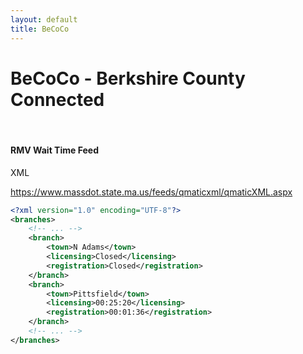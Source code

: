 ```yaml
---
layout: default
title: BeCoCo
---
```


BeCoCo - Berkshire County Connected
===================================

<br />

#### RMV Wait Time Feed

<span class="label label-default">XML</span>

<a href="https://www.massdot.state.ma.us/feeds/qmaticxml/qmaticXML.aspx">https://www.massdot.state.ma.us/feeds/qmaticxml/qmaticXML.aspx</a>  


```xml
<?xml version="1.0" encoding="UTF-8"?>
<branches>
    <!-- ... -->
    <branch>
        <town>N Adams</town>
        <licensing>Closed</licensing>
        <registration>Closed</registration>
    </branch>
    <branch>
        <town>Pittsfield</town>
        <licensing>00:25:20</licensing>
        <registration>00:01:36</registration>
    </branch>
    <!-- ... -->
</branches>
```
